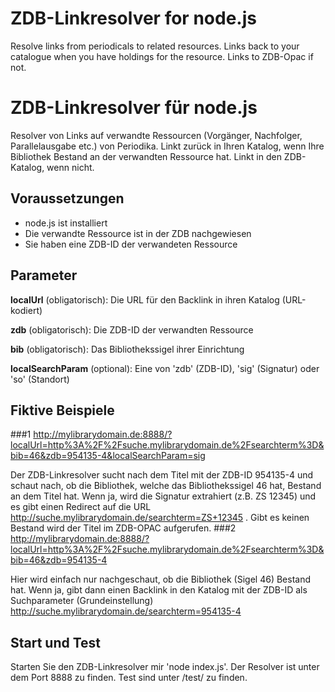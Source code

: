 # ZDB-Linkresolver for node.js
Resolve links from periodicals to related resources. Links back to your catalogue when you have holdings for the resource. Links to ZDB-Opac if not.


# ZDB-Linkresolver für node.js
Resolver von Links auf verwandte Ressourcen (Vorgänger, Nachfolger, Parallelausgabe etc.) von Periodika. Linkt zurück in Ihren Katalog, wenn Ihre Bibliothek Bestand an der verwandten Ressource hat. Linkt in den ZDB-Katalog, wenn nicht.

## Voraussetzungen
* node.js ist installiert
* Die verwandte Ressource ist in der ZDB nachgewiesen
* Sie haben eine ZDB-ID der verwandeten Ressource

## Parameter
__localUrl__ (obligatorisch): Die URL für den Backlink in ihren Katalog (URL-kodiert)

__zdb__ (obligatorisch): Die ZDB-ID der verwandten Ressource

__bib__ (obligatorisch): Das Bibliothekssigel ihrer Einrichtung

__localSearchParam__ (optional): Eine von 'zdb' (ZDB-ID), 'sig' (Signatur) oder 'so' (Standort)

## Fiktive Beispiele
###1
http://mylibrarydomain.de:8888/?localUrl=http%3A%2F%2Fsuche.mylibrarydomain.de%2Fsearchterm%3D&bib=46&zdb=954135-4&localSearchParam=sig

Der ZDB-Linkresolver sucht nach dem Titel mit der ZDB-ID 954135-4 und schaut nach, ob die Bibliothek, welche das Bibliothekssigel 46 hat, Bestand an dem Titel hat. Wenn ja, wird die Signatur extrahiert (z.B. ZS 12345) und es gibt einen Redirect auf die URL http://suche.mylibrarydomain.de/searchterm=ZS+12345 . Gibt es keinen Bestand wird der Titel im ZDB-OPAC aufgerufen.
###2
http://mylibrarydomain.de:8888/?localUrl=http%3A%2F%2Fsuche.mylibrarydomain.de%2Fsearchterm%3D&bib=46&zdb=954135-4

Hier wird einfach nur nachgeschaut, ob die Bibliothek (Sigel 46) Bestand hat. Wenn ja, gibt dann einen Backlink in den Katalog mit der ZDB-ID als Suchparameter (Grundeinstellung)  http://suche.mylibrarydomain.de/searchterm=954135-4

## Start und Test
Starten Sie den ZDB-Linkresolver mir 'node index.js'. Der Resolver ist unter dem Port 8888 zu finden. Test sind unter /test/ zu finden.